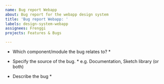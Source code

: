 ```yaml
---
name: Bug report Webapp
about: Bug report for the webapp design system
title: 'Bug report Webapp: '
labels: design-system-webapp
assignees: Frenggi
projects: Features & Bugs

---
```


* Which component/module the bug relates to? *

* Specify the source of the bug. *
e.g. Documentation, Sketch library (or both)

* Describe the bug *
